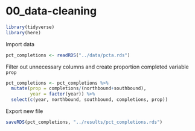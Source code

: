 00\_data-cleaning
================

``` r
library(tidyverse)
library(here)
```

Import data

``` r
pct_completions <- readRDS("../data/pcta.rds")
```

Filter out unnecessary columns and create proportion completed variable
`prop`

``` r
pct_completions <- pct_completions %>%
  mutate(prop = completions/(northbound+southbound),
         year = factor(year)) %>%
  select(c(year, northbound, southbound, completions, prop))
```

Export new file

``` r
saveRDS(pct_completions, "../results/pct_completions.rds")
```
